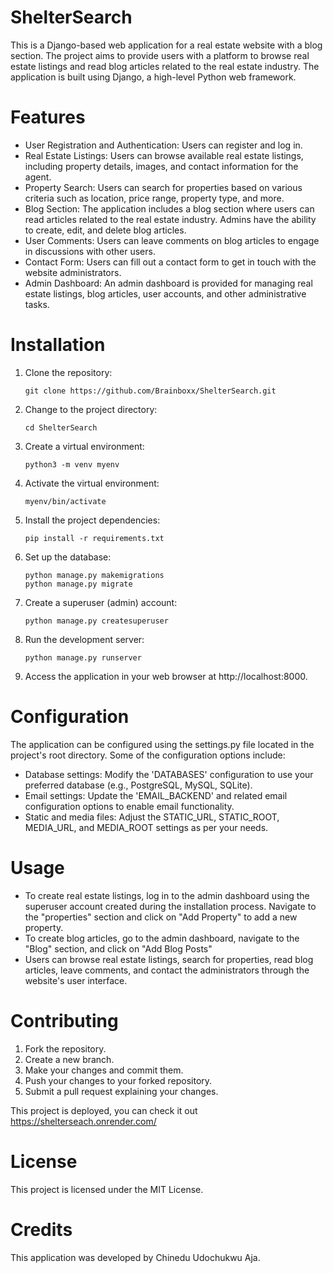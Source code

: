 # ShelterSearch
This is a Django-based web application for a real estate website with a blog section. The project aims to provide users with a platform to browse real estate listings and read blog articles related to the real estate industry. The application is built using Django, a high-level Python web framework.

# Features
<ul>
  <li>User Registration and Authentication: Users can register and log in.</li>
  <li>Real Estate Listings: Users can browse available real estate listings, including property details, images, and contact information for the agent.</li>
  <li>Property Search: Users can search for properties based on various criteria such as location, price range, property type, and more.</li>
  <li>Blog Section: The application includes a blog section where users can read articles related to the real estate industry. Admins have the ability to create, edit, and delete blog articles.</li>
  <li>User Comments: Users can leave comments on blog articles to engage in discussions with other users.</li>
  <li>Contact Form: Users can fill out a contact form to get in touch with the website administrators.</li>
  <li>Admin Dashboard: An admin dashboard is provided for managing real estate listings, blog articles, user accounts, and other administrative tasks.</li>
</ul>

# Installation
1. Clone the repository:
   ```
   git clone https://github.com/Brainboxx/ShelterSearch.git
   ```
3. Change to the project directory:
   ```
   cd ShelterSearch
   ```
5. Create a virtual environment:
   ```
   python3 -m venv myenv
   ```
7. Activate the virtual environment:
   ```
   myenv/bin/activate
   ```
9. Install the project dependencies:
    ```
    pip install -r requirements.txt
    ```
11. Set up the database:
    ```
    python manage.py makemigrations
    python manage.py migrate
    ```
13. Create a superuser (admin) account:
    ```
    python manage.py createsuperuser
    ```
15. Run the development server:
    ```
    python manage.py runserver
    ```
17. Access the application in your web browser at http://localhost:8000.

# Configuration
The application can be configured using the settings.py file located in the project's root directory. Some of the configuration options include:
<ul>
  <li>Database settings: Modify the 'DATABASES' configuration to use your preferred database (e.g., PostgreSQL, MySQL, SQLite).</li>
  <li>Email settings: Update the 'EMAIL_BACKEND' and related email configuration options to enable email functionality. </li>
  <li>Static and media files: Adjust the STATIC_URL, STATIC_ROOT, MEDIA_URL, and MEDIA_ROOT settings as per your needs.</li>
 </ul>
 
 # Usage
 <ul>
  <li>To create real estate listings, log in to the admin dashboard using the superuser account created during the installation process. Navigate to the "properties" section and click on "Add Property" to add a new property.</li>
  <li> To create blog articles, go to the admin dashboard, navigate to the "Blog" section, and click on "Add Blog Posts" </li>
  <li> Users can browse real estate listings, search for properties, read blog articles, leave comments, and contact the administrators through the website's user interface.</li>
 </ul>
 
 # Contributing
 1. Fork the repository.
 2. Create a new branch.
 3. Make your changes and commit them.
 4. Push your changes to your forked repository.
 5. Submit a pull request explaining your changes.

This project is deployed, you can check it out https://shelterseach.onrender.com/
 
# License
This project is licensed under the MIT License.

# Credits
This application was developed by Chinedu Udochukwu Aja.







